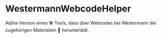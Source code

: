 # WestermannWebcodeHelper
Alpha-Version eines 🛠 Tools, dass über Webcodes bei Westermann die zugehörigen Materialien 🔽 herunterlädt.
